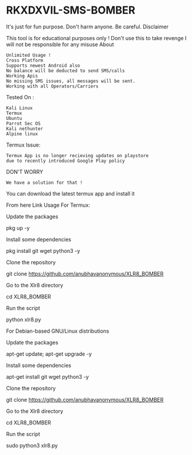 # RKXDXVIL-SMS-BOMBER
It's just for fun purpose. Don't harm anyone. Be careful.
Disclaimer

This tool is for educational purposes only ! Don't use this to take revenge
I will not be responsible for any misuse
About

    Unlimited Usage !
    Cross Platform
    Supports newest Android also
    No balance will be deducted to send SMS/calls
    Working Apis
    No missing SMS issues, all messages will be sent.
    Working with all Operators/Carriers

Tested On :

    Kali Linux
    Termux
    Ubuntu
    Parrot Sec OS
    Kali nethunter
    Alpine linux

Termux Issue:

    Termux App is no longer recieving updates on playstore
    due to recently introduced Google Play policy 


DON'T WORRY

    We have a solution for that !


You can download the latest termux app and install it

From here Link
Usage
For Termux:

   Update the packages

   pkg up -y

   Install some dependencies

   pkg install git wget python3 -y

   Clone the repository

   git clone https://github.com/anubhavanonymous/XLR8_BOMBER

   Go to the Xlr8 directory

   cd XLR8_BOMBER

   Run the script

   python xlr8.py

For Debian-based GNU/Linux distributions

Update the packages

apt-get update; apt-get upgrade -y

Install some dependencies

apt-get install git wget python3 -y

Clone the repository

git clone https://github.com/anubhavanonymous/XLR8_BOMBER

Go to the Xlr8 directory

cd XLR8_BOMBER

Run the script

sudo python3 xlr8.py
